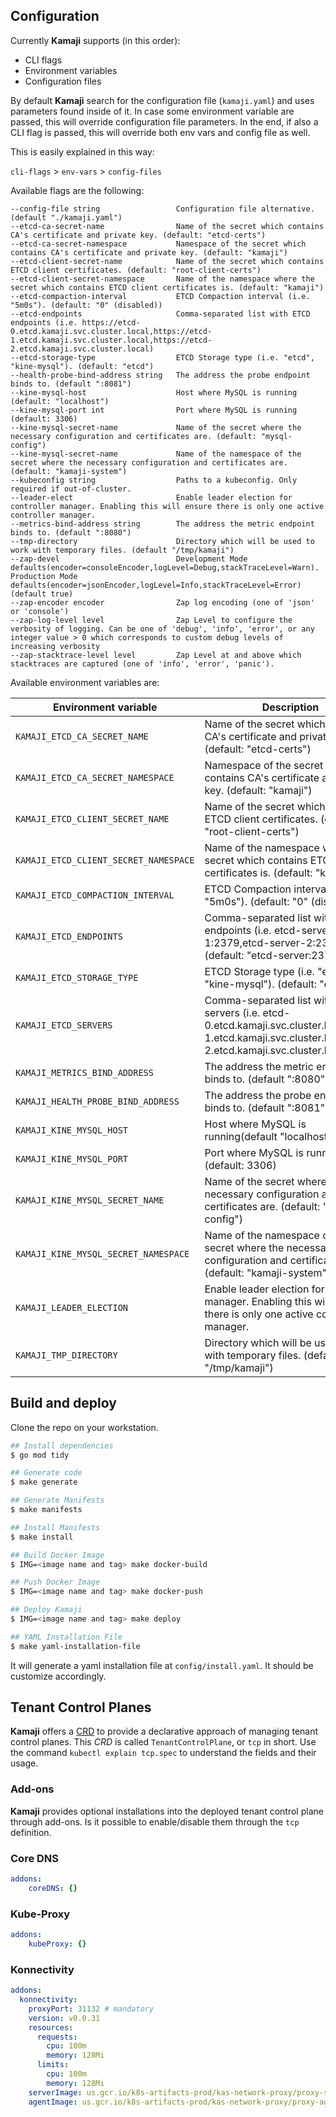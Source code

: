## Configuration

Currently **Kamaji** supports (in this order):

* CLI flags
* Environment variables
* Configuration files

By default **Kamaji** search for the configuration file (`kamaji.yaml`) and uses parameters found inside of it. In case some environment variable are passed, this will override configuration file parameters. In the end, if also a CLI flag is passed, this will override both env vars and config file as well.

This is easily explained in this way:

`cli-flags` > `env-vars` > `config-files`

Available flags are the following:

```
--config-file string                 Configuration file alternative. (default "./kamaji.yaml")
--etcd-ca-secret-name                Name of the secret which contains CA's certificate and private key. (default: "etcd-certs")
--etcd-ca-secret-namespace           Namespace of the secret which contains CA's certificate and private key. (default: "kamaji")
--etcd-client-secret-name            Name of the secret which contains ETCD client certificates. (default: "root-client-certs")
--etcd-client-secret-namespace       Name of the namespace where the secret which contains ETCD client certificates is. (default: "kamaji")
--etcd-compaction-interval           ETCD Compaction interval (i.e. "5m0s"). (default: "0" (disabled))
--etcd-endpoints                     Comma-separated list with ETCD endpoints (i.e. https://etcd-0.etcd.kamaji.svc.cluster.local,https://etcd-1.etcd.kamaji.svc.cluster.local,https://etcd-2.etcd.kamaji.svc.cluster.local)
--etcd-storage-type                  ETCD Storage type (i.e. "etcd", "kine-mysql"). (default: "etcd")
--health-probe-bind-address string   The address the probe endpoint binds to. (default ":8081")
--kine-mysql-host                    Host where MySQL is running (default: "localhost")
--kine-mysql-port int                Port where MySQL is running (default: 3306)
--kine-mysql-secret-name             Name of the secret where the necessary configuration and certificates are. (default: "mysql-config")
--kine-mysql-secret-name             Name of the namespace of the secret where the necessary configuration and certificates are. (default: "kamaji-system")
--kubeconfig string                  Paths to a kubeconfig. Only required if out-of-cluster.
--leader-elect                       Enable leader election for controller manager. Enabling this will ensure there is only one active controller manager.
--metrics-bind-address string        The address the metric endpoint binds to. (default ":8080")
--tmp-directory                      Directory which will be used to work with temporary files. (default "/tmp/kamaji")
--zap-devel                          Development Mode defaults(encoder=consoleEncoder,logLevel=Debug,stackTraceLevel=Warn). Production Mode defaults(encoder=jsonEncoder,logLevel=Info,stackTraceLevel=Error) (default true)
--zap-encoder encoder                Zap log encoding (one of 'json' or 'console')
--zap-log-level level                Zap Level to configure the verbosity of logging. Can be one of 'debug', 'info', 'error', or any integer value > 0 which corresponds to custom debug levels of increasing verbosity
--zap-stacktrace-level level         Zap Level at and above which stacktraces are captured (one of 'info', 'error', 'panic').
```

Available environment variables are:

| Environment variable               | Description                                                  |
| ---------------------------------- | ------------------------------------------------------------ |
| `KAMAJI_ETCD_CA_SECRET_NAME`      | Name of the secret which contains CA's certificate and private key. (default: "etcd-certs")  |
| `KAMAJI_ETCD_CA_SECRET_NAMESPACE`      | Namespace of the secret which contains CA's certificate and private key. (default: "kamaji")  |
| `KAMAJI_ETCD_CLIENT_SECRET_NAME`      | Name of the secret which contains ETCD client certificates. (default: "root-client-certs")  |
| `KAMAJI_ETCD_CLIENT_SECRET_NAMESPACE`      | Name of the namespace where the secret which contains ETCD client certificates is. (default: "kamaji")  |
| `KAMAJI_ETCD_COMPACTION_INTERVAL`      | ETCD Compaction interval (i.e. "5m0s"). (default: "0" (disabled))  |
| `KAMAJI_ETCD_ENDPOINTS`      | Comma-separated list with ETCD endpoints (i.e. etcd-server-1:2379,etcd-server-2:2379). (default: "etcd-server:2379")  |
| `KAMAJI_ETCD_STORAGE_TYPE`      | ETCD Storage type (i.e. "etcd", "kine-mysql"). (default: "etcd")  |
| `KAMAJI_ETCD_SERVERS`      | Comma-separated list with ETCD servers (i.e. etcd-0.etcd.kamaji.svc.cluster.local,etcd-1.etcd.kamaji.svc.cluster.local,etcd-2.etcd.kamaji.svc.cluster.local)  |
| `KAMAJI_METRICS_BIND_ADDRESS`      | The address the metric endpoint binds to. (default ":8080")  |
| `KAMAJI_HEALTH_PROBE_BIND_ADDRESS` | The address the probe endpoint binds to. (default ":8081")   |
| `KAMAJI_KINE_MYSQL_HOST` | Host where MySQL is running(default "localhost")   |
| `KAMAJI_KINE_MYSQL_PORT` | Port where MySQL is running (default: 3306)   |
| `KAMAJI_KINE_MYSQL_SECRET_NAME` | Name of the secret where the necessary configuration and certificates are. (default: "mysql-config")   |
| `KAMAJI_KINE_MYSQL_SECRET_NAMESPACE` | Name of the namespace of the secret where the necessary configuration and certificates are. (default: "kamaji-system")   |
| `KAMAJI_LEADER_ELECTION`           | Enable leader election for controller manager. Enabling this will ensure there is only one active controller manager. |
| `KAMAJI_TMP_DIRECTORY`           | Directory which will be used to work with temporary files. (default "/tmp/kamaji") |


## Build and deploy
Clone the repo on your workstation.

```bash
## Install dependencies
$ go mod tidy

## Generate code
$ make generate

## Generate Manifests
$ make manifests

## Install Manifests
$ make install

## Build Docker Image
$ IMG=<image name and tag> make docker-build

## Push Docker Image
$ IMG=<image name and tag> make docker-push

## Deploy Kamaji
$ IMG=<image name and tag> make deploy

## YAML Installation File
$ make yaml-installation-file

```

It will generate a yaml installation file at `config/install.yaml`. It should be customize accordingly.

## Tenant Control Planes

**Kamaji** offers a [CRD](https://kubernetes.io/docs/tasks/extend-kubernetes/custom-resources/custom-resource-definitions/) to provide a declarative approach of managing tenant control planes. This *CRD* is called `TenantControlPlane`, or `tcp` in short. Use the command `kubectl explain tcp.spec` to understand the fields and their usage.

### Add-ons

**Kamaji** provides optional installations into the deployed tenant control plane through add-ons. Is it possible to enable/disable them through the `tcp` definition.

### Core DNS

```yaml
addons:
    coreDNS: {}
```

### Kube-Proxy

```yaml
addons:
    kubeProxy: {}
```

### Konnectivity

```yaml
addons:
  konnectivity:
    proxyPort: 31132 # mandatory
    version: v0.0.31
    resources:
      requests:
        cpu: 100m
        memory: 128Mi
      limits:
        cpu: 100m
        memory: 128Mi
    serverImage: us.gcr.io/k8s-artifacts-prod/kas-network-proxy/proxy-server
    agentImage: us.gcr.io/k8s-artifacts-prod/kas-network-proxy/proxy-agent
